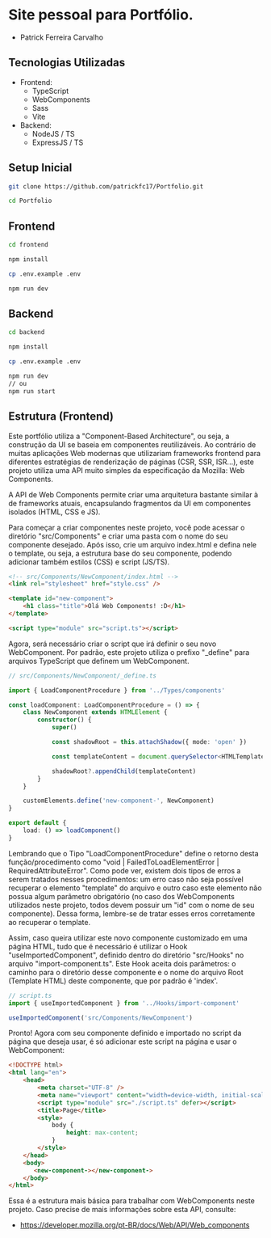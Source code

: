 # Site pessoal para Portfólio.
- Patrick Ferreira Carvalho

## Tecnologias Utilizadas
* Frontend:
    - TypeScript
    - WebComponents
    - Sass
    - Vite
* Backend:
    - NodeJS / TS
    - ExpressJS / TS

## Setup Inicial

```bash
git clone https://github.com/patrickfc17/Portfolio.git
```

```bash
cd Portfolio
```

## Frontend

```bash
cd frontend
```

```bash
npm install
```

```bash
cp .env.example .env
```

```bash
npm run dev
```

## Backend

```bash
cd backend
```

```bash
npm install
```

```bash
cp .env.example .env
```

```bash
npm run dev
// ou
npm run start
```

## Estrutura (Frontend)

Este portfólio utiliza a "Component-Based Architecture", ou seja, a construção da UI se baseia em componentes reutilizáveis.
Ao contrário de muitas aplicações Web modernas que utilizariam frameworks frontend para diferentes estratégias de renderização de páginas (CSR, SSR, ISR...),
este projeto utiliza uma API muito simples da especificação da Mozilla: Web Components.

A API de Web Components permite criar uma arquitetura bastante similar à de frameworks atuais, encapsulando fragmentos da UI em componentes isolados (HTML, CSS e JS).

Para começar a criar componentes neste projeto, você pode acessar o diretório "src/Components" e criar uma pasta com o nome do seu componente desejado.
Após isso, crie um arquivo index.html e defina nele o template, ou seja, a estrutura base do seu componente, podendo adicionar também estilos (CSS) e script (JS/TS).

```html
<!-- src/Components/NewComponent/index.html -->
<link rel="stylesheet" href="style.css" />

<template id="new-component">
    <h1 class="title">Olá Web Components! :D</h1>
</template>

<script type="module" src="script.ts"></script>
```

Agora, será necessário criar o script que irá definir o seu novo WebComponent. Por padrão, este projeto utiliza o prefixo "_define" para arquivos TypeScript que definem um WebComponent.

```ts
// src/Components/NewComponent/_define.ts

import { LoadComponentProcedure } from '../Types/components'

const loadComponent: LoadComponentProcedure = () => {
    class NewComponent extends HTMLElement {
        constructor() {
            super()

            const shadowRoot = this.attachShadow({ mode: 'open' })

            const templateContent = document.querySelector<HTMLTemplateElement>('template')?.content

            shadowRoot?.appendChild(templateContent)
        }
    }

    customElements.define('new-component-', NewComponent)
}

export default {
    load: () => loadComponent()
}
```
Lembrando que o Tipo "LoadComponentProcedure" define o retorno desta função/procedimento como "void | FailedToLoadElementError | RequiredAttributeError". Como pode ver, existem dois tipos de erros a serem tratados nesses procedimentos: um erro caso não seja possível recuperar o elemento "template" do arquivo e outro caso este elemento não possua algum parâmetro obrigatório (no caso dos WebComponents utilizados neste projeto, todos devem possuir um "id" com o nome de seu componente). Dessa forma, lembre-se de tratar esses erros corretamente ao recuperar o template.

Assim, caso queira utilizar este novo componente customizado em uma página HTML, tudo que é necessário é utilizar o Hook "useImportedComponent", definido dentro do diretório "src/Hooks" no arquivo "import-component.ts". Este Hook aceita dois parâmetros: o caminho para o diretório desse componente e o nome do arquivo Root (Template HTML) deste componente, que por padrão é 'index'.

```ts
// script.ts
import { useImportedComponent } from '../Hooks/import-component'

useImportedComponent('src/Components/NewComponent')

```

Pronto! Agora com seu componente definido e importado no script da página que deseja usar, é só adicionar este script na página e usar o WebComponent:

```html
<!DOCTYPE html>
<html lang="en">
    <head>
        <meta charset="UTF-8" />
        <meta name="viewport" content="width=device-width, initial-scale=1.0" />
        <script type="module" src="./script.ts" defer></script>
        <title>Page</title>
        <style>
            body {
                height: max-content;
            }
        </style>
    </head>
    <body>
       <new-component-></new-component-> 
    </body>
</html>
```

Essa é a estrutura mais básica para trabalhar com WebComponents neste projeto. Caso precise de mais informações sobre esta API, consulte:
- https://developer.mozilla.org/pt-BR/docs/Web/API/Web_components
